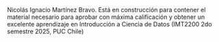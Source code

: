 Nicolás Ignacio Martínez Bravo.
Está en construcción para contener el material necesario para aprobar con máxima calificación y obtener un excelente aprendizaje en Introducción a Ciencia de Datos (IMT2200 2do semestre 2025, PUC Chile)

